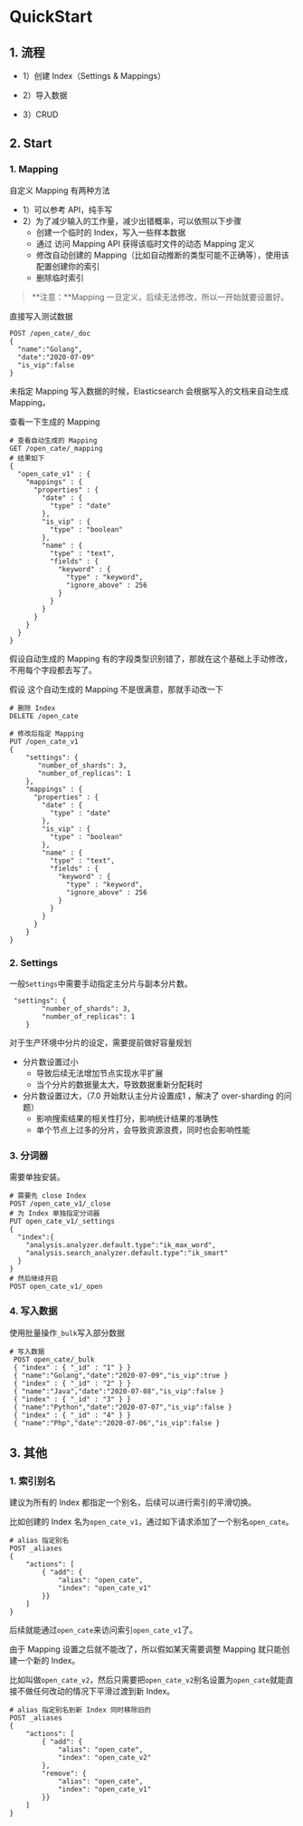 # QuickStart

## 1. 流程

* 1）创建 Index（Settings & Mappings）

* 2）导入数据
* 3）CRUD



## 2. Start

### 1. Mapping

自定义 Mapping 有两种方法

* 1）可以参考 API，纯手写
* 2）为了减少输入的工作量，减少出错概率，可以依照以下步骤
  * 创建一个临时的 Index，写入一些样本数据
  * 通过 访问 Mapping API 获得该临时文件的动态 Mapping 定义
  * 修改自动创建的 Mapping（比如自动推断的类型可能不正确等），使用该配置创建你的索引
  * 删除临时索引

> **注意：**Mapping 一旦定义，后续无法修改，所以一开始就要设置好。

直接写入测试数据

```shell
POST /open_cate/_doc
{
  "name":"Golang",
  "date":"2020-07-09"
  "is_vip":false
}

```

未指定 Mapping 写入数据的时候，Elasticsearch 会根据写入的文档来自动生成 Mapping。

查看一下生成的 Mapping

```shell
# 查看自动生成的 Mapping
GET /open_cate/_mapping
# 结果如下
{
  "open_cate_v1" : {
    "mappings" : {
      "properties" : {
        "date" : {
          "type" : "date"
        },
        "is_vip" : {
          "type" : "boolean"
        },
        "name" : {
          "type" : "text",
          "fields" : {
            "keyword" : {
              "type" : "keyword",
              "ignore_above" : 256
            }
          }
        }
      }
    }
  }
}
```

假设自动生成的 Mapping 有的字段类型识别错了，那就在这个基础上手动修改，不用每个字段都去写了。

假设 这个自动生成的 Mapping 不是很满意，那就手动改一下

```shell
# 删除 Index
DELETE /open_cate

# 修改后指定 Mapping
PUT /open_cate_v1
{
    "settings": {
       "number_of_shards": 3,
       "number_of_replicas": 1
    },
    "mappings" : {
      "properties" : {
        "date" : {
          "type" : "date"
        },
        "is_vip" : {
          "type" : "boolean"
        },
        "name" : {
          "type" : "text",
          "fields" : {
            "keyword" : {
              "type" : "keyword",
              "ignore_above" : 256
            }
          }
        }
      }
    }
}
```

#### 

### 2. Settings

一般`Settings`中需要手动指定主分片与副本分片数。

```shell
 "settings": {
        "number_of_shards": 3,
        "number_of_replicas": 1
    }
```

对于生产环境中分片的设定，需要提前做好容量规划

* 分片数设置过小
  * 导致后续无法增加节点实现水平扩展
  * 当个分片的数据量太大，导致数据重新分配耗时
* 分片数设置过大，（7.0 开始默认主分片设置成1 ，解决了 over-sharding 的问题）
  * 影响搜索结果的相关性打分，影响统计结果的准确性
  * 单个节点上过多的分片，会导致资源浪费，同时也会影响性能



### 3. 分词器

需要单独安装。

```shell
# 需要先 close Index
POST /open_cate_v1/_close
# 为 Index 单独指定分词器
PUT open_cate_v1/_settings
{
  "index":{
    "analysis.analyzer.default.type":"ik_max_word",
    "analysis.search_analyzer.default.type":"ik_smart"
  }
}
# 然后继续开启
POST open_cate_v1/_open
```



### 4. 写入数据

使用批量操作`_bulk`写入部分数据

```shell
# 写入数据
 POST open_cate/_bulk
 { "index" : { "_id" : "1" } }
 { "name":"Golang","date":"2020-07-09","is_vip":true }
 { "index" : { "_id" : "2" } }
 { "name":"Java","date":"2020-07-08","is_vip":false }
 { "index" : { "_id" : "3" } }
 { "name":"Python","date":"2020-07-07","is_vip":false }
 { "index" : { "_id" : "4" } }
 { "name":"Php","date":"2020-07-06","is_vip":false }
```





## 3. 其他

### 1. 索引别名

建议为所有的 Index 都指定一个别名，后续可以进行索引的平滑切换。

比如创建的 Index 名为`open_cate_v1`，通过如下请求添加了一个别名`open_cate`。

```shell
# alias 指定别名 
POST _aliases
{
    "actions": [
        { "add": {
            "alias": "open_cate",
            "index": "open_cate_v1"
        }}
    ]
}
```

后续就能通过`open_cate`来访问索引`open_cate_v1`了。

由于 Mapping 设置之后就不能改了，所以假如某天需要调整 Mapping 就只能创建一个新的 Index。

比如叫做`open_cate_v2`，然后只需要把`open_cate_v2`别名设置为`open_cate`就能直接不做任何改动的情况下平滑过渡到新 Index。

```shell
# alias 指定别名到新 Index 同时移除旧的 
POST _aliases
{
    "actions": [
        { "add": {
            "alias": "open_cate",
            "index": "open_cate_v2"
        },
        "remove": {
            "alias": "open_cate",
            "index": "open_cate_v1"
        }}
    ]
}
```

